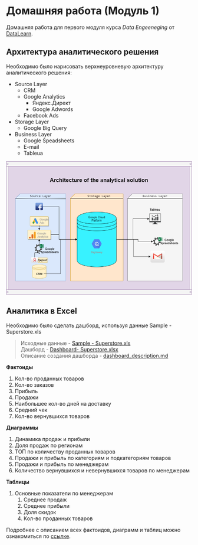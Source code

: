 <a id="up"></a>
# Домашняя работа (Модуль 1)
Домашняя работа для первого модуля курса _Data Engeeneging_ от [DataLearn](https://datalearn.ru/).
## Архитектура аналитического решения
Необходимо было нарисовать верхнеуровневую архитектуру аналитического решения:
- Source Layer 
    - CRM
    - Google Analytics
        - Яндекс.Директ
        - Google Adwords
    - Facebook Ads
- Storage Layer
    - Google Big Query
- Business Layer
    - Google Speadsheets
    - E-mail
    - Tableua

![AnalyticsLayer](https://github.com/sadokhin/DE-101/blob/0ad3a3e389741ddffe292cef5326dbc469b7405a/img/AnalyticsLayer.png)

## Аналитика в Excel
Необходимо было сделать дашборд, используя данные Sample - Superstore.xls
> Исходные данные - [Sample - Superstore.xls](https://github.com/Data-Learn/data-engineering/blob/master/DE-101%20Modules/Module01/DE%20-%20101%20Lab%201.1/Sample%20-%20Superstore.xls?raw=true)<br>
> Дашборд - [Dashboard- Superstore.xlsx](https://github.com/sadokhin/DE-101/blob/main/Module%201/Dashboard-%20Superstore.xlsx)<br>
> Описание создания дашборда - [dashboard_description.md](https://github.com/sadokhin/DE-101/blob/711d5ca013dd21317a451eebc8091a5034a745dd/Module%201/dashboard_description.md)

__Фактоиды__
1. Кол-во проданных товаров
2. Кол-во заказов
3. Прибыль
4. Продажи
5. Наибольшее кол-во дней на доставку
6. Средний чек
7. Кол-во вернувшихся товаров

__Диаграммы__
1. Динамика продаж и прибыли
2. Доля продаж по регионам
3. ТОП по количеству проданных товаров
4. Продажи и прибыль по категориям и подкатегориям товаров
5. Продажи и прибыль по менеджерам
6. Количество вернувшихся и невернувшихся товаров по менеджерам

__Таблицы__
1. Основные показатели по менеджерам
    1. Среднее продаж
    2. Среднее прибыли
    3. Доля скидок
    4. Кол-во проданных товаров

Подробнее с описанием всех фактоидов, диаграмм и таблиц можно ознакомиться по [ссылке](https://github.com/sadokhin/DE-101/blob/711d5ca013dd21317a451eebc8091a5034a745dd/Module%201/dashboard_description.md).
